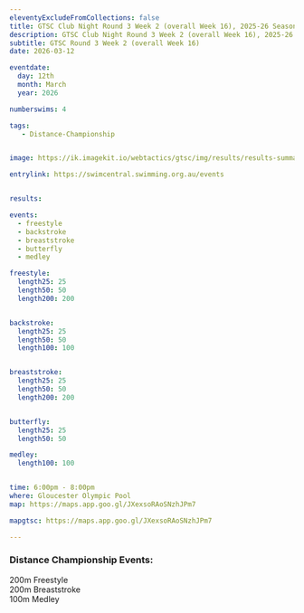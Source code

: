 ```yaml
--- 
eleventyExcludeFromCollections: false
title: GTSC Club Night Round 3 Week 2 (overall Week 16), 2025-26 Season
description: GTSC Club Night Round 3 Week 2 (overall Week 16), 2025-26 Season
subtitle: GTSC Round 3 Week 2 (overall Week 16)
date: 2026-03-12

eventdate:
  day: 12th
  month: March
  year: 2026

numberswims: 4

tags:
   - Distance-Championship


image: https://ik.imagekit.io/webtactics/gtsc/img/results/results-summary-16.jpg

entrylink: https://swimcentral.swimming.org.au/events


results: 

events:
  - freestyle
  - backstroke
  - breaststroke
  - butterfly
  - medley

freestyle:
  length25: 25
  length50: 50
  length200: 200


backstroke:
  length25: 25
  length50: 50
  length100: 100


breaststroke:
  length25: 25
  length50: 50
  length200: 200


butterfly:
  length25: 25
  length50: 50

medley:
  length100: 100


time: 6:00pm - 8:00pm
where: Gloucester Olympic Pool
map: https://maps.app.goo.gl/JXexsoRAoSNzhJPm7

mapgtsc: https://maps.app.goo.gl/JXexsoRAoSNzhJPm7

---
```

<h3>Distance Championship Events:</h3>
<p>200m Freestyle</br>
200m Breaststroke</br>
100m Medley</p>